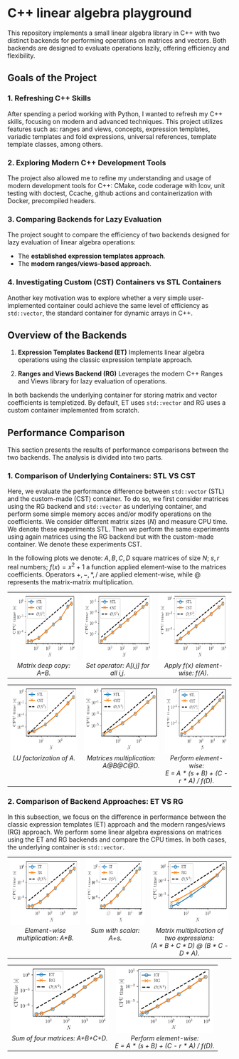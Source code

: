 
# C++ linear algebra playground

This repository implements a small linear algebra library in C++ with two distinct backends for performing operations on matrices and vectors. Both backends are designed to evaluate operations lazily, offering efficiency and flexibility.


## Goals of the Project

### 1. Refreshing C++ Skills
After spending a period working with Python, I wanted to refresh my C++ skills, focusing on modern and advanced techniques. This project utilizes features such as: ranges and views, concepts, expression templates, variadic templates and fold expressions, universal references, template template classes, among others.

### 2. Exploring Modern C++ Development Tools
The project also allowed me to refine my understanding and usage of modern development tools for C++: CMake, code coderage with lcov, unit testing with doctest, Ccache, github actions and containerization with Docker, precompiled headers.

### 3. Comparing Backends for Lazy Evaluation
The project sought to compare the efficiency of two backends designed for lazy evaluation of linear algebra operations:

- The **established expression templates approach**.
- The **modern ranges/views-based approach**.

### 4. Investigating Custom (CST) Containers vs STL Containers
Another key motivation was to explore whether a very simple user-implemented container could achieve the same level of efficiency as `std::vector`, the standard container for dynamic arrays in C++.


## Overview of the Backends

1. **Expression Templates Backend (ET)**
Implements linear algebra operations using the classic expression template approach.

2. **Ranges and Views Backend (RG)**
Leverages the modern C++ Ranges and Views library for lazy evaluation of operations.
   
In both backends the underlying container for storing matrix and vector coefficients is templetized. By default, ET uses `std::vector` and RG uses a custom container implemented from scratch. 

## Performance Comparison
This section presents the results of performance comparisons between the two backends. The analysis is divided into two parts.

### 1. **Comparison of Underlying Containers: STL VS CST**
Here, we evaluate the performance difference between `std::vector` (STL) and the custom-made (CST) container. To do so, we first consider matrices using the RG backend and `std::vector` as underlying container, and perform some simple memory acces and/or modify operations on the coefficients. We consider different matrix sizes ($N$) and measure CPU time. We denote these experiments STL. Then we perform the same experiments using again matrices using the RG backend but with the custom-made container. We denote these experiments CST.

In the following plots we denote: $A,B,C,D$ square matrices of size $N$; $s,r$ real numbers; $f(x)=x^2+1$ a function applied element-wise to the matrices coefficients. Operators $+,-,*,/$ are applied element-wise, while $@$ represents the matrix-matrix multiplication.

<div align="center">

<style>
  table {
    border-collapse: collapse;
    border: none;
    width: 100%;
  }
  td {
    border: none;
    text-align: center;
    vertical-align: top;
  }
  img {
    height: 150px;
  }
</style>

<table>
  <tr>
    <td>
    <img src="./benchmarks/results/copy_matrix.png"/><br>
    <em>Matrix deep copy: A=B.</em>
    </td>
    <td>
    <img src="./benchmarks/results/set_operator.png"/><br>
    <em>Set operator: A[i,j] for all i,j.</em>
    </td>
    <td>
    <img src="./benchmarks/results/apply_inplace_fun.png"/><br>
    <em>Apply f(x) element-wise: f(A).</em>
    </td>
  </tr>
</table>
<table>
  <tr>
    <td>
    <img src="./benchmarks/results/LU_factorization.png"/><br>
    <em>LU factorization of A.</em>
    </td>
    <td>
    <img src="./benchmarks/results/mult_four_mat.png"/><br>
    <em>Matrices multiplication: A@B@C@D.</em>
    </td>
    <td>
    <img src="./benchmarks/results/long_op_1.png"/><br>
    <em>Perform element-wise:<br>E = A * (s + B) + (C - r * A) / f(D).</em>
    </td>
  </tr>
</table>

</div>

### 2. **Comparison of Backend Approaches: ET VS RG**
In this subsection, we focus on the difference in performance between the classic expression templates (ET) approach and the modern ranges/views (RG) approach. We perform some linear algebra expressions on matrices using the ET and RG backends and compare the CPU times. In both cases, the underlying container is `std::vector`.


<table>
  <tr>
    <td>
    <img src="./benchmarks/results/mult_elwise_two_mat.png"/><br>
    <em>Element-wise multiplication: A*B.</em>
    </td>
    <td>
    <img src="./benchmarks/results/mult_with_scalar.png"/><br>
    <em>Sum with scalar: A+s.</em>
    </td>
    <td>
    <img src="./benchmarks/results/mult_two_expr.png"/><br>
    <em>Matrix multiplication of two expressions:<br>(A * B + C * D) @ (B * C - D * A).</em>
    </td>
  </tr>
</table>
<table>
  <tr>
    <td>
    <img src="./benchmarks/results/sum_four_mat.png"/><br>
    <em>Sum of four matrices: A+B+C+D.</em>
    </td>
    <td>
    <img src="./benchmarks/results/long_op_2.png"/><br>
    <em>Perform element-wise:<br>E = A * (s + B) + (C - r * A) / f(D).</em>
    </td>
  </tr>
</table>
